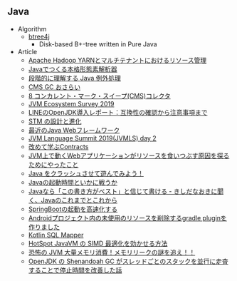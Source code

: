 ## Java

+ Algorithm
    + [btree4j](https://github.com/myui/btree4j)
        + Disk-based B+-tree written in Pure Java
+ Article
    + [Apache Hadoop YARNとマルチテナントにおけるリソース管理](https://www.slideshare.net/Cloudera_jp/apache-hadoop-yarn-107568692)
    + [Javaでつくる本格形態素解析器](https://www.slideshare.net/WorksApplications/java-82794239)
    + [段階的に理解する Java 例外処理](https://qiita.com/ts7i/items/d7f6c1cd5a14e55943d4)
    + [CMS GC おさらい](http://cco.hatenablog.jp/entry/2014/12/01/162240)
    + [8 コンカレント・マーク・スイープ(CMS)コレクタ](https://docs.oracle.com/javase/jp/8/docs/technotes/guides/vm/gctuning/cms.html)
    + [JVM Ecosystem Survey 2019](https://snyk.io/blog/jvm-ecosystem-survey-2019/)
    + [LINEのOpenJDK導入レポート：互換性の確認から注意事項まで](https://engineering.linecorp.com/ja/blog/line-open-jdk/)
    + [STM の設計と進化](https://www.dropbox.com/s/wqje7nnn0zoacl9/STM%E3%81%AE%E8%A8%AD%E8%A8%88%E3%81%A8%E9%80%B2%E5%8C%96_.pptx?dl=0)
    + [最近のJava Webフレームワーク](https://speakerdeck.com/kishida/java-web-framework-ccc-2019-spr)
    + [JVM Language Summit 2019(JVMLS) day 2](https://nowokay.hatenablog.com/entry/2019/07/31/203018)
    + [改めて学ぶContracts](https://speakerdeck.com/tommykw/gai-metexue-hucontracts)
    + [JVM上で動くWebアプリケーションがリソースを食いつぶす原因を探るためにやったこと](https://backlog.com/ja/blog/java-virtual-machine-system-performance-survey/)
    + [Java をクラッシュさせて遊んでみよう！](https://www.slideshare.net/YujiSoftware/java-196869151)
    + [Javaの起動時間といかに戦うか ](https://speakerdeck.com/kishida/how-to-fight-against-java-warmup-time)
    + [Javaなら「この書き方がベスト」と信じて書ける - きしだなおきに聞く、Javaのこれまでとこれから](https://employment.en-japan.com/engineerhub/entry/2019/10/29/103000)
    + [SpringBootの起動を高速化する](https://qiita.com/kaneuchi_0202/items/aae4c255b61cac09358d)
    + [Androidプロジェクト内の未使用のリソースを削除するgradle pluginを作りました](http://konifar.hatenablog.com/entry/2018/05/13/125311)
    + [Kotlin SQL Mapper](https://github.com/nakamura-to/komapper)
    + [HotSpot JavaVM の SIMD 最適化を効かせる方法](https://qiita.com/torao@github/items/be883ca5486a41fe96d6)
    + [恐怖の JVM 大量メモリ消費！メモリリークの謎を追え！！](https://blog.cybozu.io/entry/8218)
    + [OpenJDK の Shenandoah GC がスレッドごとのスタックを並行に走査することで停止時間を改善した話](https://developers.redhat.com/articles/2021/09/16/shenandoah-openjdk-17-sub-millisecond-gc-pauses#)
